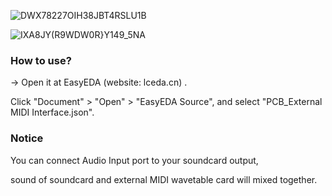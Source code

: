 
![DWX78227OIH38JBT4RSLU1B](https://user-images.githubusercontent.com/69373938/167252628-05dbb480-8076-4b87-bf31-c77b9e33e316.png)

![IXA8JY(R9WDW0R}Y149_5NA](https://user-images.githubusercontent.com/69373938/163709056-6aae8bd9-1794-45d3-bb3d-91337b74301e.png)

### How to use?

-> Open it at EasyEDA (website: lceda.cn) .

Click "Document" > "Open" > "EasyEDA Source", and select "PCB_External MIDI Interface.json".

### Notice

You can connect Audio Input port to your soundcard output,

sound of soundcard and external MIDI wavetable card will mixed together.

